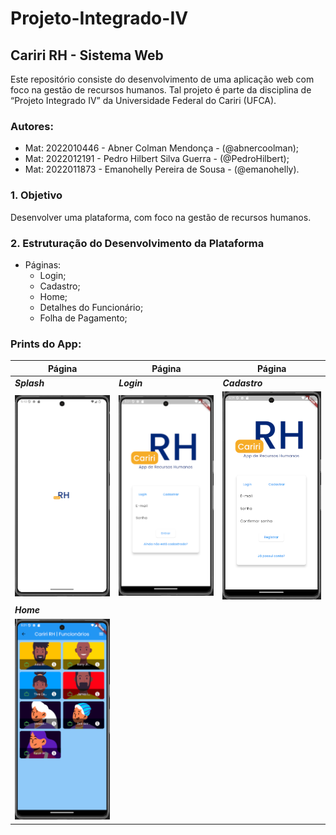 # Projeto-Integrado-IV

## Cariri RH - Sistema Web

Este repositório consiste do desenvolvimento de uma aplicação web com foco na gestão de recursos humanos. Tal projeto é parte da disciplina de “Projeto Integrado IV” da Universidade Federal do Cariri (UFCA).

### Autores:

- Mat: 2022010446 - Abner Colman Mendonça - (@abnercoolman);
- Mat: 2022012191 - Pedro Hilbert Silva Guerra - (@PedroHilbert);
- Mat: 2022011873 - Emanohelly Pereira de Sousa - (@emanohelly).

### 1. Objetivo

Desenvolver uma plataforma, com foco na gestão de recursos humanos.

### 2. Estruturação do Desenvolvimento da Plataforma

- Páginas:
  - Login;
  - Cadastro;
  - Home;
  - Detalhes do Funcionário;
  - Folha de Pagamento;

### Prints do App:

| Página                                          | Página                                          | Página                                          |
| ----------------------------------------------- | ----------------------------------------------- | ----------------------------------------------- |
| **_Splash_**                                    | **_Login_**                                     | **_Cadastro_**                                  |
| <img src="doc-readme/print001.png" width="200"> | <img src="doc-readme/print002.png" width="200"> | <img src="doc-readme/print003.png" width="200"> |
| **_Home_**                                      |                                                 |                                                 |
| <img src="doc-readme/print004.png" width="200"> |                                                 |                                                 |
